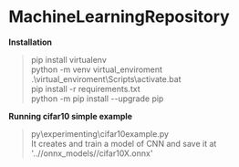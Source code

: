 # MachineLearningRepository
<b>Installation</b><br/>
> pip install virtualenv<br/>
> python -m venv virtual_enviroment<br/>
> .\virtual_enviroment\Scripts\activate.bat<br/>
> pip install -r requirements.txt<br/>
> python -m pip install --upgrade pip<br/>

<b>Running cifar10 simple example</b><br/>
> py\experimenting\cifar10example.py<br/>
It creates and train a model of CNN and save it at '..//onnx_models//cifar10X.onnx'<br/>